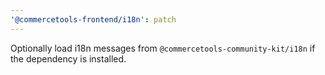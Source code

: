 ```yaml
---
'@commercetools-frontend/i18n': patch
---
```


Optionally load i18n messages from `@commercetools-community-kit/i18n` if the dependency is installed.
